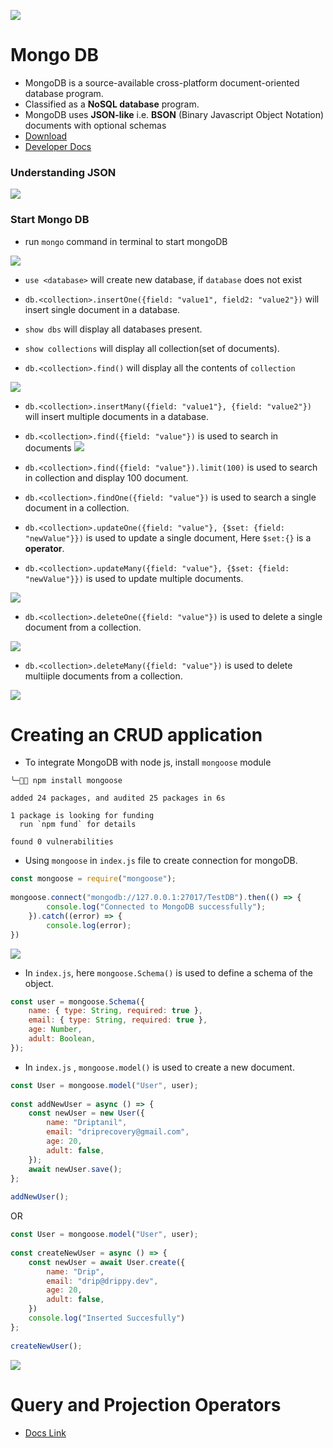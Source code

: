![](./images/banner.png)

# Mongo DB

- MongoDB is a source-available cross-platform document-oriented database program. 
- Classified as a **NoSQL database** program.
- MongoDB uses **JSON-like** i.e. **BSON** (Binary Javascript Object Notation) documents with optional schemas
- [Download](https://www.mongodb.com/try/download/community)
- [Developer Docs](https://www.mongodb.com/docs/)

### Understanding JSON

![](./images/json.png)

### Start Mongo DB 

- run `mongo` command in terminal to start mongoDB

![](./images/mongo.png)


- `use <database>` will create new database, if `database` does not exist

- `db.<collection>.insertOne({field: "value1", field2: "value2"})` will insert single document in a database.
 
- `show dbs` will display all databases present.

- `show collections` will display all collection(set of documents).

- `db.<collection>.find()` will display all the contents of `collection` 

![](./images/insertOne.png)

- `db.<collection>.insertMany({field: "value1"}, {field: "value2"})` will insert multiple documents in a database.

- `db.<collection>.find({field: "value"})` is used to search in documents
![](./images/insertMany.png)

- `db.<collection>.find({field: "value"}).limit(100)` is used to search in collection and display 100 document.

- `db.<collection>.findOne({field: "value"})` is used to search a single document in a collection.

- `db.<collection>.updateOne({field: "value"}, {$set: {field: "newValue"}})` is used to update a single document, Here `$set:{}` is a **operator**. 

- `db.<collection>.updateMany({field: "value"}, {$set: {field: "newValue"}})` is used to update multiple documents.

![](./images/updateMany.png)

- `db.<collection>.deleteOne({field: "value"})` is used to delete a single document from a collection.

![](./images/deleteOne.png)

- `db.<collection>.deleteMany({field: "value"})` is used to delete multiiple documents from a collection.

![](./images/deleteMany.png)


# Creating an CRUD application

- To integrate MongoDB with node js, install `mongoose` module
```shell
╰─ npm install mongoose           

added 24 packages, and audited 25 packages in 6s

1 package is looking for funding
  run `npm fund` for details

found 0 vulnerabilities

```

- Using `mongoose` in `index.js` file to create connection for mongoDB.
```javascript
const mongoose = require("mongoose");  
  
mongoose.connect("mongodb://127.0.0.1:27017/TestDB").then(() => {  
		console.log("Connected to MongoDB successfully");  
	}).catch((error) => {  
		console.log(error);  
})
```
![](./images/mongoConnect.png)

-   In `index.js`, here `mongoose.Schema()` is used to define a schema of the object.

```javascript
const user = mongoose.Schema({  
	name: { type: String, required: true },  
	email: { type: String, required: true },  
	age: Number,  
	adult: Boolean,  
});  
```

- In `index.js` , `mongoose.model()` is used to create a new document.
```javascript
const User = mongoose.model("User", user);  
  
const addNewUser = async () => {  
	const newUser = new User({  
		name: "Driptanil",  
		email: "driprecovery@gmail.com",  
		age: 20,  
		adult: false,  
	});  
	await newUser.save();  
};  
  
addNewUser();
```
OR

```javascript
const User = mongoose.model("User", user);  
  
const createNewUser = async () => {  
	const newUser = await User.create({
		name: "Drip",
		email: "drip@drippy.dev",
		age: 20,
		adult: false,
	})  
	console.log("Inserted Succesfully")
};  
  
createNewUser();

```
![](./images/addNewUser.png)

# Query and Projection Operators

- [Docs Link](https://www.mongodb.com/docs/manual/reference/operator/query/)
